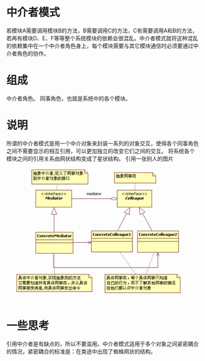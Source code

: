 # 中介者模式
若模块A需要调用模块B的方法，B需要调用C的方法，C有需要调用A和B的方法，若再有模块D、E、F等等整个系统模块的依赖会很混乱。中介者模式就将这种混乱的依赖集中在一个中介者角色身上，每个模块需要与其它模块通信时必须要通过中介者角色的协作。
# 组成
中介者角色。
同事角色，也就是系统中的各个模块。
# 说明
所谓的中介者模式是用一个中介对象来封装一系列的对象交互，使得各个同事角色之间不需要显示的相互引用，可以更加独立的改变它们之间的交互。
将系统各个模块之间的引用关系由网状结构变成了星状结构。
引用一张别人的图片
![2016330175627742](media/2016330175627742.jpg)
# 一些思考
引用中介者是有缺点的，所以不要滥用。中介者模式适用于多个对象之间紧密耦合的情况，紧密耦合的标准是：在类途中出现了蜘蛛网状的结构。



